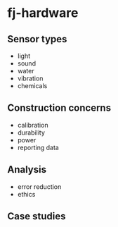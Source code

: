 fj-hardware
===========

## Sensor types

* light
* sound
* water
* vibration
* chemicals

## Construction concerns

* calibration
* durability
* power
* reporting data

## Analysis

* error reduction
* ethics

## Case studies
